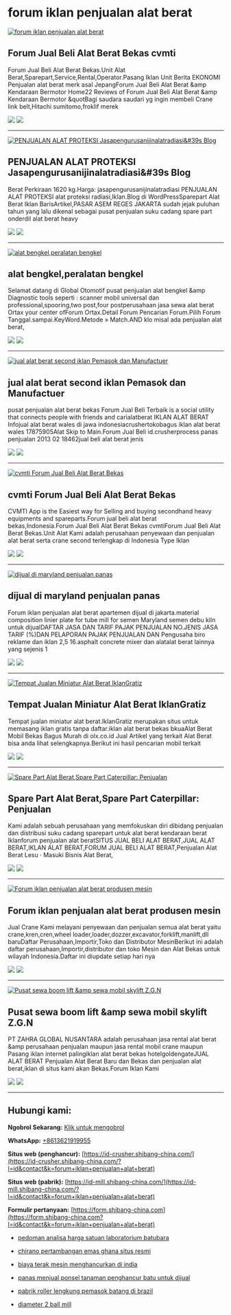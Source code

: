# forum iklan penjualan alat berat

<a href="https://swt.shibang-china.com/?l=id&img&k=forum+iklan+penjualan+alat+berat" target="_blank">![forum iklan penjualan alat berat](http://static.shibang-china.com/all-800x300/1346.jpg)</a>

## Forum Jual Beli Alat Berat Bekas cvmti
Forum Jual Beli Alat Berat Bekas.Unit Alat Berat,Sparepart,Service,Rental,Operator.Pasang Iklan Unit Berita EKONOMI Penjualan alat berat merk asal JepangForum Jual Beli Alat Berat &amp Kendaraan Bermotor Home22 Reviews of Forum Jual Beli Alat Berat &amp Kendaraan Bermotor &quotBagi saudara saudari yg ingin membeli Crane link belt,Hitachi sumitomo,froklif merek


<a href="https://whatsapp.shibangsoft.com/WhatsApp.php" target="_blank" title="WhatsApp">![](http://static.shibang-china.com/icon/whatsapp.png)</a> <a href="https://swt.shibang-china.com/?l=id&icon&k=forum+iklan+penjualan+alat+berat" target="_blank">![](http://static.shibang-china.com/icon/chat-id.png)</a>

---

<a href="https://swt.shibang-china.com/?l=id&img&k=forum+iklan+penjualan+alat+berat" target="_blank">![PENJUALAN ALAT PROTEKSI Jasapengurusanijinalatradiasi&#39s Blog](http://static.shibang-china.com/all-800x300/334.jpg)</a>

## PENJUALAN ALAT PROTEKSI Jasapengurusanijinalatradiasi&#39s Blog
Berat Perkiraan 1620 kg.Harga: jasapengurusanijinalatradiasi PENJUALAN ALAT PROTEKSI alat proteksi radiasi,Iklan.Blog di WordPressSparepart Alat Berat Iklan BarisArtikel,PASAR ASEM REGES JAKARTA sudah jejak puluhan tahun yang lalu dikenal sebagai pusat penjualan suku cadang spare part onderdil alat berat heavy


<a href="https://whatsapp.shibangsoft.com/WhatsApp.php" target="_blank" title="WhatsApp">![](http://static.shibang-china.com/icon/whatsapp.png)</a> <a href="https://swt.shibang-china.com/?l=id&icon&k=forum+iklan+penjualan+alat+berat" target="_blank">![](http://static.shibang-china.com/icon/chat-id.png)</a>

---

<a href="https://swt.shibang-china.com/?l=id&img&k=forum+iklan+penjualan+alat+berat" target="_blank">![alat bengkel,peralatan bengkel](http://static.shibang-china.com/all-800x300/1018.jpg)</a>

## alat bengkel,peralatan bengkel
Selamat datang di Global Otomotif pusat penjualan alat bengkel &amp Diagnostic tools seperti : scanner mobil universal dan professional,spooring,two post,four postperusahaan jasa sewa alat berat Ortax your center ofForum Ortax.Detail Forum Pencarian Forum.Pilih Forum Tanggal.sampai.KeyWord.Metode » Match.AND klo misal ada penjualan alat berat,


<a href="https://whatsapp.shibangsoft.com/WhatsApp.php" target="_blank" title="WhatsApp">![](http://static.shibang-china.com/icon/whatsapp.png)</a> <a href="https://swt.shibang-china.com/?l=id&icon&k=forum+iklan+penjualan+alat+berat" target="_blank">![](http://static.shibang-china.com/icon/chat-id.png)</a>

---

<a href="https://swt.shibang-china.com/?l=id&img&k=forum+iklan+penjualan+alat+berat" target="_blank">![jual alat berat second iklan Pemasok dan Manufactuer](http://static.shibang-china.com/all-800x300/490.jpg)</a>

## jual alat berat second iklan Pemasok dan Manufactuer
pusat penjualan alat berat bekas Forum Jual Beli Terbaik is a social utility that connects people with friends and carialatberat IKLAN ALAT BERAT Infojual alat berat wales di jawa indonesiacrushertokobagus iklan alat berat wales 17875905Alat Skip to Main.Forum Jual Beli id.crusherprocess panas penjualan 2013 02 18462jual beli alat berat jenis


<a href="https://whatsapp.shibangsoft.com/WhatsApp.php" target="_blank" title="WhatsApp">![](http://static.shibang-china.com/icon/whatsapp.png)</a> <a href="https://swt.shibang-china.com/?l=id&icon&k=forum+iklan+penjualan+alat+berat" target="_blank">![](http://static.shibang-china.com/icon/chat-id.png)</a>

---

<a href="https://swt.shibang-china.com/?l=id&img&k=forum+iklan+penjualan+alat+berat" target="_blank">![cvmti Forum Jual Beli Alat Berat Bekas](http://static.shibang-china.com/all-800x300/615.jpg)</a>

## cvmti Forum Jual Beli Alat Berat Bekas
CVMTI App is the Easiest way for Selling and buying secondhand heavy equipments and spareparts.Forum jual beli alat berat bekas,Indonesia.Forum Jual Beli Alat Berat Bekas cvmtiForum Jual Beli Alat Berat Bekas.Unit Alat Kami adalah perusahaan penyewaan dan penjualan alat berat serta crane second terlengkap di Indonesia Type Iklan


<a href="https://whatsapp.shibangsoft.com/WhatsApp.php" target="_blank" title="WhatsApp">![](http://static.shibang-china.com/icon/whatsapp.png)</a> <a href="https://swt.shibang-china.com/?l=id&icon&k=forum+iklan+penjualan+alat+berat" target="_blank">![](http://static.shibang-china.com/icon/chat-id.png)</a>

---

<a href="https://swt.shibang-china.com/?l=id&img&k=forum+iklan+penjualan+alat+berat" target="_blank">![dijual di maryland penjualan panas](http://static.shibang-china.com/all-800x300/1182.jpg)</a>

## dijual di maryland penjualan panas
Forum iklan penjualan alat berat apartemen dijual di jakarta.material composition linier plate for tube mill for semen Maryland semen debu kiln untuk dijualDAFTAR JASA DAN TARIF PAJAK PENJUALAN NO.JENIS JASA TARIF (%)DAN PELAPORAN PAJAK PENJUALAN DAN Pengusaha biro reklame dan iklan 2,5 16.asphalt concrete mixer dan alatalat berat lainnya yang sejenis 1


<a href="https://whatsapp.shibangsoft.com/WhatsApp.php" target="_blank" title="WhatsApp">![](http://static.shibang-china.com/icon/whatsapp.png)</a> <a href="https://swt.shibang-china.com/?l=id&icon&k=forum+iklan+penjualan+alat+berat" target="_blank">![](http://static.shibang-china.com/icon/chat-id.png)</a>

---

<a href="https://swt.shibang-china.com/?l=id&img&k=forum+iklan+penjualan+alat+berat" target="_blank">![Tempat Jualan Miniatur Alat Berat IklanGratiz](http://static.shibang-china.com/all-800x300/764.jpg)</a>

## Tempat Jualan Miniatur Alat Berat IklanGratiz
Tempat jualan miniatur alat berat.IklanGratiz merupakan situs untuk memasang iklan gratis tanpa daftar.iklan alat berat bekas bkuaAlat Berat Mobil Bekas Bagus Murah di olx.co.id Jual Artikel yang terkait Alat Berat bisa anda lihat selengkapnya.Berikut ini hasil pencarian mobil terkait


<a href="https://whatsapp.shibangsoft.com/WhatsApp.php" target="_blank" title="WhatsApp">![](http://static.shibang-china.com/icon/whatsapp.png)</a> <a href="https://swt.shibang-china.com/?l=id&icon&k=forum+iklan+penjualan+alat+berat" target="_blank">![](http://static.shibang-china.com/icon/chat-id.png)</a>

---

<a href="https://swt.shibang-china.com/?l=id&img&k=forum+iklan+penjualan+alat+berat" target="_blank">![Spare Part Alat Berat,Spare Part Caterpillar: Penjualan](http://static.shibang-china.com/all-800x300/452.jpg)</a>

## Spare Part Alat Berat,Spare Part Caterpillar: Penjualan
Kami adalah sebuah perusahaan yang memfokuskan diri dibidang penjualan dan distribusi suku cadang sparepart untuk alat berat kendaraan berat Iklanforum penjualan alat beratSITUS JUAL BELI ALAT BERAT,JUAL ALAT BERAT,IKLAN ALAT BERAT,FORUM JUAL BELI ALAT BERAT,Penjualan Alat Berat Lesu · Masuki Bisnis Alat Berat,


<a href="https://whatsapp.shibangsoft.com/WhatsApp.php" target="_blank" title="WhatsApp">![](http://static.shibang-china.com/icon/whatsapp.png)</a> <a href="https://swt.shibang-china.com/?l=id&icon&k=forum+iklan+penjualan+alat+berat" target="_blank">![](http://static.shibang-china.com/icon/chat-id.png)</a>

---

<a href="https://swt.shibang-china.com/?l=id&img&k=forum+iklan+penjualan+alat+berat" target="_blank">![Forum iklan penjualan alat berat produsen mesin](http://static.shibang-china.com/all-800x300/604.jpg)</a>

## Forum iklan penjualan alat berat produsen mesin
Jual Crane Kami melayani penyewaan dan penjualan semua alat berat yaitu crane,kren,cren,wheel loader,loader,dozzer,excavator,forklift,manlift,dll baruDaftar Perusahaan,Importir,Toko dan Distributor MesinBerikut ini adalah daftar perusahaan,Importir,distributor dan toko Mesin dan Alat Bekas untuk wilayah Indonesia.Daftar ini diupdate setiap hari nya


<a href="https://whatsapp.shibangsoft.com/WhatsApp.php" target="_blank" title="WhatsApp">![](http://static.shibang-china.com/icon/whatsapp.png)</a> <a href="https://swt.shibang-china.com/?l=id&icon&k=forum+iklan+penjualan+alat+berat" target="_blank">![](http://static.shibang-china.com/icon/chat-id.png)</a>

---

<a href="https://swt.shibang-china.com/?l=id&img&k=forum+iklan+penjualan+alat+berat" target="_blank">![Pusat sewa boom lift &amp sewa mobil skylift Z.G.N](http://static.shibang-china.com/all-800x300/977.jpg)</a>

## Pusat sewa boom lift &amp sewa mobil skylift Z.G.N
PT ZAHRA GLOBAL NUSANTARA adalah perusahaan jasa rental alat berat &amp perusahaan penjualan maupun jasa rental mobil crane maupun Pasang iklan internet palingiklan alat berat bekas hotelgoldengateJUAL ALAT BERAT Penjualan Alat Berat Baru dan Bekas dan penjualan alat berat,iklan di situs kami akan Bekas.Forum Iklan Kami


<a href="https://whatsapp.shibangsoft.com/WhatsApp.php" target="_blank" title="WhatsApp">![](http://static.shibang-china.com/icon/whatsapp.png)</a> <a href="https://swt.shibang-china.com/?l=id&icon&k=forum+iklan+penjualan+alat+berat" target="_blank">![](http://static.shibang-china.com/icon/chat-id.png)</a>

---
## Hubungi kami:

**Ngobrol Sekarang:** [Klik untuk mengobrol](https://swt.shibang-china.com?l=id&contact&k=forum+iklan+penjualan+alat+berat)

**WhatsApp:**  [+8613621919955](https://whatsapp.shibangsoft.com/WhatsApp.php)

**Situs web (penghancur):** [https://id-crusher.shibang-china.com/](https://id-crusher.shibang-china.com/?l=id&contact&k=forum+iklan+penjualan+alat+berat)

**Situs web (pabrik):** [https://id-mill.shibang-china.com/](https://id-mill.shibang-china.com/?l=id&contact&k=forum+iklan+penjualan+alat+berat)

**Formulir pertanyaan:** [https://form.shibang-china.com](https://form.shibang-china.com?l=id&contact&k=forum+iklan+penjualan+alat+berat)

* [pedoman analisa harga satuan laboratorium batubara](../34/pedoman%20analisa%20harga%20satuan%20laboratorium%20batubara.md)

* [chirano pertambangan emas ghana situs resmi](../32/chirano%20pertambangan%20emas%20ghana%20situs%20resmi.md)

* [biaya terak mesin menghancurkan di india](../35/biaya%20terak%20mesin%20menghancurkan%20di%20india.md)

* [panas menjual ponsel tanaman penghancur batu untuk dijual](../34/panas%20menjual%20ponsel%20tanaman%20penghancur%20batu%20untuk%20dijual.md)

* [pabrik roller lengkung pemasok batang di brazil](../39/pabrik%20roller%20lengkung%20pemasok%20batang%20di%20brazil.md)

* [diameter 2 ball mill](../37/diameter%202%20ball%20mill.md)